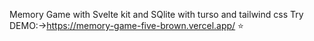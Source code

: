 Memory Game with Svelte kit and SQlite with turso and tailwind css
Try DEMO:->https://memory-game-five-brown.vercel.app/ ⭐
